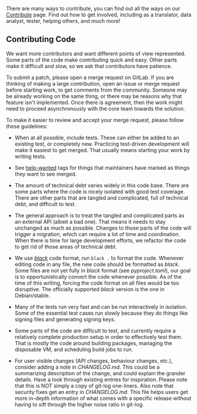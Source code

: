 There are many ways to contribute, you can find out all the ways on our
[Contribute](https://f-droid.org/contribute/) page. Find out how to get
involved, including as a translator, data analyst, tester, helping others, and
much more!

## Contributing Code

We want more contributors and want different points of view represented. Some
parts of the code make contributing quick and easy. Other parts make it
difficult and slow, so we ask that contributors have patience.

To submit a patch, please open a merge request on GitLab. If you are thinking of
making a large contribution, open an issue or merge request before starting
work, to get comments from the community. Someone may be already working on the
same thing, or there may be reasons why that feature isn't implemented. Once
there is agreement, then the work might need to proceed asynchronously with the
core team towards the solution.

To make it easier to review and accept your merge request, please follow these
guidelines:

* When at all possible, include tests. These can either be added to an existing
  test, or completely new. Practicing test-driven development will make it
  easiest to get merged. That usually means starting your work by writing tests.

* See [help-wanted](https://gitlab.com/fdroid/fdroidserver/-/issues/?sort=updated_desc&state=opened&label_name%5B%5D=help-wanted)
  tags for things that maintainers have marked as things they want to see
  merged.

* The amount of technical debt varies widely in this code base. There are some
  parts where the code is nicely isolated with good test coverage. There are
  other parts that are tangled and complicated, full of technical debt, and
  difficult to test.

* The general approach is to treat the tangled and complicated parts as an
  external API (albeit a bad one). That means it needs to stay unchanged as much
  as possible. Changes to those parts of the code will trigger a migration,
  which can require a lot of time and coordination. When there is time for large
  development efforts, we refactor the code to get rid of those areas of
  technical debt.

* We use [_black_](https://black.readthedocs.io/) code format, run `black .` to
  format the code. Whenever editing code in any file, the new code should be
  formatted as _black_. Some files are not yet fully in _black_ format (see
  _pyproject.toml_), our goal is to opportunistically convert the code whenever
  possible. As of the time of this writing, forcing the code format on all files
  would be too disruptive.  The officially supported _black_ version is the one
  in Debian/stable.

* Many of the tests run very fast and can be run interactively in isolation.
  Some of the essential test cases run slowly because they do things like
  signing files and generating signing keys.

* Some parts of the code are difficult to test, and currently require a
  relatively complete production setup in order to effectively test them. That
  is mostly the code around building packages, managing the disposable VM, and
  scheduling build jobs to run.

* For user visible changes (API changes, behaviour changes, etc.), consider
  adding a note in _CHANGELOG.md_. This could be a summarizing description of
  the change, and could explain the grander details. Have a look through
  existing entries for inspiration. Please note that this is NOT simply a copy
  of git-log one-liners. Also note that security fixes get an entry in
  _CHANGELOG.md_. This file helps users get more in-depth information of what
  comes with a specific release without having to sift through the higher noise
  ratio in git-log.
